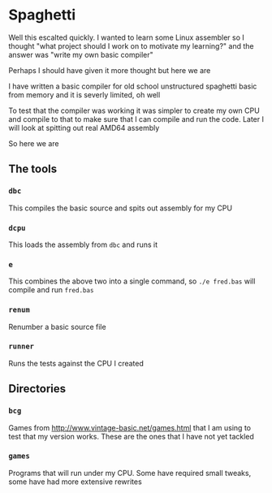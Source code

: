 # Spaghetti

Well this escalted quickly. I wanted to learn some Linux assembler so I thought "what project should I work on to motivate my learning?" and the answer was "write my own basic compiler"

Perhaps I should have given it more thought but here we are

I have written a basic compiler for old school unstructured spaghetti basic from memory and it is severly limited, oh well

To test that the compiler was working it was simpler to create my own CPU and compile to that to make sure that I can compile and run the code. Later I will look at spitting out real AMD64 assembly

So here we are

## The tools

### `dbc`

This compiles the basic source and spits out assembly for my CPU

### `dcpu`

This loads the assembly from `dbc` and runs it

### `e`

This combines the above two into a single command, so `./e fred.bas` will compile and run `fred.bas`

### `renum`

Renumber a basic source file

### `runner`

Runs the tests against the CPU I created

## Directories

### `bcg`

Games from http://www.vintage-basic.net/games.html that I am using to test that my version works. These are the ones that I have not yet tackled

### `games`

Programs that will run under my CPU. Some have required small tweaks, some have had more extensive rewrites
